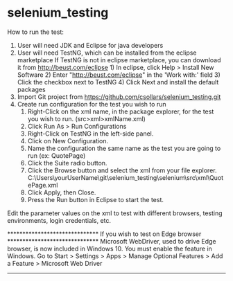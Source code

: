 # selenium_testing

How to run the test:
1) User will need JDK and Eclipse for java developers
2) User will need TestNG, which can be installed from the eclipse marketplace
	If TestNG is not in eclipse marketplace, you can download it from http://beust.com/eclipse
		1) In eclipse, click Help > Install New Software
		2) Enter "http://beust.com/eclipse" in the 'Work with:' field
		3) Click the checkbox next to TestNG
		4) Click Next and install the default packages
3) Import Git project from https://github.com/csollars/selenium_testing.git
4) Create run configuration for the test you wish to run
	1) Right-Click on the xml name, in the package explorer, for the test you wish to run. (src>xml>xmlName.xml)
	2) Click Run As > Run Configurations
	3) Right-Click on TestNG in the left-side panel.
	4) Click on New Configuration.
	5) Name the configuration the same name as the test you are going to run (ex: QuotePage)
	6) Click the Suite radio button.
	7) Click the Browse button and select the xml from your file explorer.
		C:\Users\yourUserName\git\selenium_testing\selenium\src\xml\QuotePage.xml
	8) Click Apply, then Close.
	9) Press the Run button in Eclipse to start the test.
	
Edit the parameter values on the xml to test with different browsers, testing environments, login credentials, etc.
	
****************************** If you wish to test on Edge browser ******************************
	Microsoft WebDriver, used to drive Edge browser, is now included in Windows 10.
	You must enable the feature in Windows.
	Go to Start > Settings > Apps > Manage Optional Features > Add a Feature > Microsoft Web Driver
****************************************************************************************************
